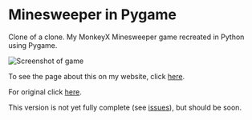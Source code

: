 # Minesweeper in Pygame

Clone of a clone. My MonkeyX Minesweeper game recreated in Python using Pygame.

![Screenshot of game](https://marleysudbury.github.io/minesweeper/screen1.png)

To see the page about this on my website, click [here](https://marleysudbury.github.io/minesweeper).

For original click [here](https://github.com/marleysudbury/Minesweeper).

This version is not yet fully complete (see [issues](https://github.com/marleysudbury/minesweeper-pygame/issues)), but should be soon.
